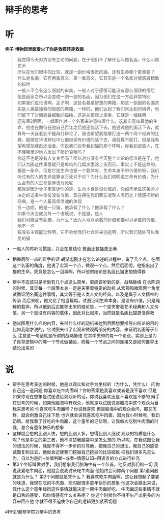 # 辩手的思考

# 听
**例子**
**博物馆里面着火了你是救猫还是救画**
> 我觉得今天对方没有立论的问题，在于他们不了解什么叫做名画，什么叫做艺术  
> 所以在他们眼中的比较，就是一副价格很贵的画，还有生命哪个更重要？  
> 什么是名画，它有两重意义，第一重意义，它其实是一个名家对情感最精致的描绘  
> 一般人不会有这么细腻的审美，一般人对于感情可能没有那么细致的描绘  
> 但是画家之所以会变成一副一副的名画，因为他们在这一方面非常特别  
> 如果我们说论语啊，孟子啊，这些名著是智慧的典籍，那这一副副的名画其实是人类最独特的情感的典籍，一样的，他们达到了我们未达到的境界，他们留下了对情感最细致的描绘，这是从宏观上来看，它就是一幅经典  
> 还有第2层面，一幅画作对一个名家来讲意味着什么，这其实意味着他的生命，他也在期待在他自己百年之后他还能活下去，他通过他的画活下去，就算有一天我老到不能再打辩论了，我也希望我能够打出一两个两个经典的比赛，能够在华语辩坛中让他继续有价值的活下去，我就算不能打。但是我希望希望胡建彪还活着，你说我们没有看到猫的那个呼叫，你看到这些人，在不懂哪里的地方发出了那份哀嚎吗？  
> 你这不也是没有人文关怀吗？所以对方没有今天整个立论的标准是在于，他们认为画这件事情就只是单纯的几幅水墨涂上去而已，事实上不是这样的，猫是一条命，但是它是生命也是一个载体呀，生命本身不带价值的呀，我们听过有的人的生命是罪该万死对不对？为什么我们明明说生命有价值，为什么会有的人生命是罪该万死呢  
> 那就是因为骨子里告诉你的是，生命本身是没价值的，你如何承载这条命才决定的这条生命有没有价值，现在摆在我们面前凝聚人类历史上情感描绘的经典，是一个人最真挚灵魂的体现  
> 另一边呢，他是一只猫，他承载了什么？他承载了什么？  
> 如果今天变成另外一个语境说，不是猫，是人  
> 我们可能会有犹豫，为什么？因为人可以承载的价值和猫可以承载的价值，他不一样  
> 猫没有主观能动性啊，它不会给我们社会带来创造啊，所以我们随处可以看见的猫  

* 一般人的聆听习惯是，只会在意结论
救画比救猫更正确
* 稍微高阶一点的辩手的话
胡渐彪刚才在怎么论述的过程中，说了几个点，在啊这个名画的角度，他说了宏观一个点，微观一个点，然后后面呢，他指出出了猫的生命，究竟是怎么一回事啊，所以他的结论是名画比猫更加值得救
* 辩手不应该只是听到有几个点这么简单，更应该听到的是，战略脉络
在长陈词的时候，其实每一个段落本身一定是夹带着特定的动机
从宏观和微观两个角度试图证明名画这件事情，其实等于是人类人文的经典。以及是属于人文精神的传承
而后来呢，他又花了相当篇幅，试图证明生命本身，是没有价值，只是纯粹的载体，所以他到后边推导出来的结论是，一个是夹带着艺术经典和人文价值，另一个是没有内容的载体，因此对比起来，当然就是名画比猫更值得救

* 他试图用什么样的内容，夹带什么样的动机来达到后面想要推导出结论的目的
比如我刚才说的，它试图夹带了宏观和微观两部分的内容，来证明名画等于什么
注意这一句话就是所谓的战略脉络
它其中夹带的每一个论点，实则上是为了推导逻辑中的哪一个节点做铺设，而每一个节点之间的连接又是如何推导出结论出来的

# 说
* 辩手在思考表达的时候，他是以观众和对手为坐标的（为什么，凭什么）
问你自己这一道问题
你喜欢吃牛肉面吗？你的答案是我喜欢或者是我不喜欢
但是如果你现在想象是试图说给观众听的话，你说我喜欢还是不喜欢是不够的
辩手在思考的时候，如果他脑海中有观众，他就是以试图说服脑海中这个观众为目标来思考的
你喜欢吃牛肉面吗？你说我喜欢
但是脑海中的观众会问，那又怎样，就会刺激自己往下想
也许就会说我喜欢吃牛肉面，因为我小时候呢，我奶奶啊。给我煮了好吃的牛肉面，这个童年的记忆啊，让我每次吃到牛肉面的时候，总会有童年快乐的想象
* 这样就会想的比别人快，想的比别人多，想得比别人细致
观众的特质是什么呢？他是中立的第三者，他不清楚我脑袋中是怎么想的
所以呢，在我试图让我的想法的时候，我就不得不一步步的引导他，把我自己的想法，我自己的感受试图复制过去，他就会迫使我们挖掘自己挖掘的比较细致
把我们很多先天认为，自以为是的~价值判断~或者~情感认知~用语言的方式进行补充
* 第2个坐标叫做对手，我们想象我们脑海中有一个队首，他反对我们的一切
我说我爱吃牛肉面，他就会说我讨厌吃牛肉面
他始终会问你两个问题
第1道问题就是为什么？
第2个问题就是凭什么？
我喜欢吃牛肉面啊，这让我想起了婆婆的味道，我现在吃的牛肉面，能勾起很多童年快乐的想象
他这次会跳出来说，凭什么这个童年经历这件事情就能决定一碗牛肉面好吃，
牛肉面这些事情不就是口舌的感受，和你情感有什么关系呢？
你这个时候你不得不生产出更多的内容来回应他
你就不得不迫使你自己的逻辑更加紧密切题

















#辩论/超辩学院2/辩手的思考
